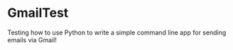 # GmailTest
Testing how to use Python to write a simple command line app for sending emails via Gmail!
